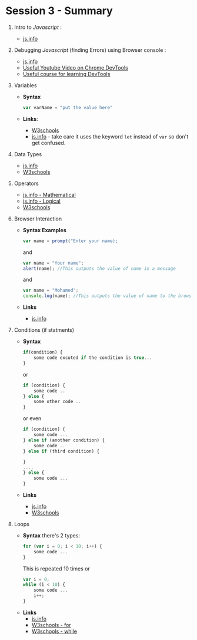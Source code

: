 # Session 3 - Summary
1. Intro to _Javascript_  : 
    - [js.info](http://javascript.info/intro)
2. Debugging _Javascript_ (finding Errors) using Browser console : 
    - [js.info](http://javascript.info/devtools)
    - [Useful Youtube Video on Chrome DevTools](https://youtu.be/x4q86IjJFag)
    - [Useful course for learning DevTools](https://frontendmasters.com/courses/chrome-dev-tools-v2)
3. Variables 
   - __Syntax__
       ```javascript
       var varName = "put the value here"
       ```

   - __Links__:  
        - [W3schools](https://www.w3schools.com/js/js_variables.asp)
        - [js.info](http://javascript.info/variables) - take care it uses the keyword `let` instead of `var` so don't get confused.
 4. Data Types
    - [js.info](http://javascript.info/types)
    - [W3schools](https://www.w3schools.com/js/js_datatypes.asp)
 5. Operators
    - [js.info - Mathematical](http://javascript.info/operators)
    - [js.info - Logical](http://javascript.info/comparison)
    - [W3schools](https://www.w3schools.com/js/js_operators.asp)
 6. Browser Interaction 
  
    - __Syntax Examples__
         ```javascript
         var name = prompt("Enter your name);
         ```

        and
                
        ```javascript
        var name = "Your name";
        alert(name); //This outputs the value of name in a message
        ```

        and
                
        ```javascript
        var name = "Mohamed";
        console.log(name); //This outputs the value of name to the browser console
        ```

    - __Links__ 
        - [js.info](http://javascript.info/alert-prompt-confirm)
     
 7. Conditions (if statments)
    - __Syntax__

        ```javascript
        if(condition) {
            some code excuted if the condition is true...
        }
        ```
        or
        ```javascript
        if (condition) {
            some code ..
        } else {
            some other code ..
        }
        ```
        or even
        ```javascript   
        if (condition) {
            some code ...
        } else if (another condition) {
            some code ..
        } else if (third condition) {

        }
        ....
        } else {
            some code ...
        }
        ```

    - __Links__
        - [js.info](http://javascript.info/ifelse)
        - [W3schools](https://www.w3schools.com/js/js_if_else.asp)

 8. Loops
    - __Syntax__
        there's 2 types:
        ```javascript
        for (var i = 0; i < 10; i++) {
            some code ...
        }
        ```
        This is repeated 10 times
        or
        ```javascript    
        var i = 0;
        while (i < 10) {
            some code ...
            i++;
        }
        ```
    - __Links__ 
        - [js.info](http://javascript.info/while-for)
        - [W3schools - for](https://www.w3schools.com/js/js_loop_for.asp)
        - [W3schools - while](https://www.w3schools.com/js/js_loop_while.asp) 
